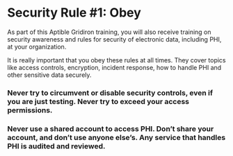 # Security Rule #1: Obey

As part of this Aptible Gridiron training, you will also receive training on security awareness and rules for security of electronic data, including PHI, at your organization.

It is really important that you obey these rules at all times. They cover topics like access controls, encryption, incident response, how to handle PHI and other sensitive data securely.

### Never try to circumvent or disable security controls, even if you are just testing. Never try to exceed your access permissions.

### Never use a shared account to access PHI. Don’t share your account, and don’t use anyone else’s. Any service that handles PHI is audited and reviewed.
